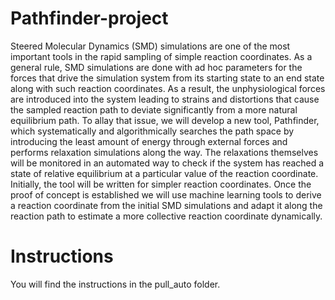 # Pathfinder-project
Steered Molecular Dynamics (SMD) simulations are one of the most important tools in the rapid sampling of simple reaction coordinates. As a general rule, SMD simulations are done with ad hoc parameters for the forces that drive the simulation system from its starting state to an end state along with such reaction coordinates. As a result, the unphysiological forces are introduced into the system leading to strains and distortions that cause the sampled reaction path to deviate significantly from a more natural equilibrium path. To allay that issue, we will develop a new tool, Pathfinder, which systematically and algorithmically searches the path space by introducing the least amount of energy through external forces and performs relaxation simulations along the way. The relaxations themselves will be monitored in an automated way to check if the system has reached a state of relative equilibrium at a particular value of the reaction coordinate. Initially, the tool will be written for simpler reaction coordinates. Once the proof of concept is established we will use machine learning tools to derive a reaction coordinate from the initial SMD simulations and adapt it along the reaction path to estimate a more collective reaction coordinate dynamically. 

# Instructions
You will find the instructions in the pull_auto folder.
